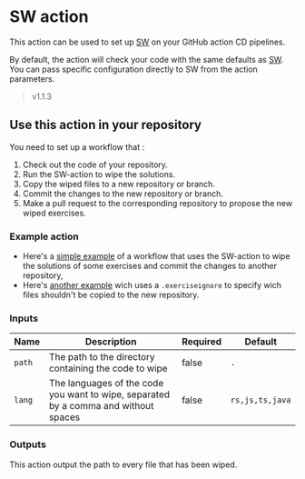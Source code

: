 # SW action

This action can be used to set up [SW](github.com/jobtrek/sw) on your GitHub
action CD pipelines.

By default, the action will check your code with the same defaults as
[SW](https://github.com/jobtrek/sw?tab=readme-ov-file#defaults). You can pass
specific configuration directly to SW from the action parameters.

> v1.1.3

## Use this action in your repository

You need to set up a workflow that :

1. Check out the code of your repository.
1. Run the SW-action to wipe the solutions.
1. Copy the wiped files to a new repository or branch.
1. Commit the changes to the new repository or branch.
1. Make a pull request to the corresponding repository to propose the new wiped
exercises.

### Example action

- Here's a [simple example](action-example/simple-action.yml) of a workflow
that uses the SW-action to wipe the solutions of some exercises and commit
the changes to another repository,
- Here's [another example](action-examplel/with-ignore-file.yml) wich uses a
`.exerciseignore` to specify wich files shouldn't be copied to the new repository.

### Inputs

|  Name  |                                     Description                                     | Required |     Default     |
|--------|-------------------------------------------------------------------------------------|----------|-----------------|
| `path` |                The path to the directory containing the code to wipe                |   false  |       `.`       |
| `lang` | The languages of the code you want to wipe, separated by a comma and without spaces |   false  | `rs,js,ts,java` |

### Outputs

This action output the path to every file that has been wiped.
